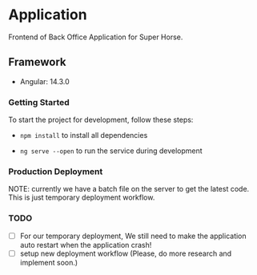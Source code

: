 # Application

Frontend of Back Office Application for Super Horse.

## Framework

- Angular: 14.3.0

### Getting Started

To start the project for development, follow these steps:

- `npm install` to install all dependencies

- `ng serve --open` to run the service during development

### Production Deployment

NOTE: currently we have a batch file on the server to get the latest code. This is just temporary deployment workflow.

### TODO

- [ ] For our temporary deployment, We still need to make the application auto restart when the application crash!
- [ ] setup new deployment workflow (Please, do more research and implement soon.)
